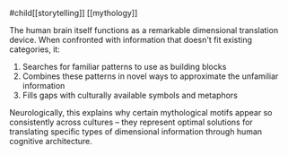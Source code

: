 #child[[storytelling]] [[mythology]] 

The human brain itself functions as a remarkable dimensional translation device. When confronted with information that doesn't fit existing categories, it:

1. Searches for familiar patterns to use as building blocks
2. Combines these patterns in novel ways to approximate the unfamiliar information
3. Fills gaps with culturally available symbols and metaphors

Neurologically, this explains why certain mythological motifs appear so consistently across cultures – they represent optimal solutions for translating specific types of dimensional information through human cognitive architecture.